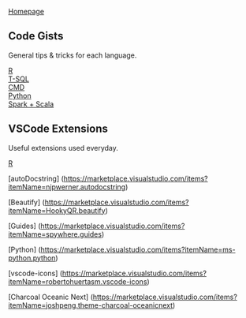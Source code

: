 [Homepage](https://yassin-eltahir.github.io/datadisco.github.io/)    

## Code Gists

General tips & tricks for each language.

[R](https://yassin-eltahir.github.io/datadisco.github.io/R%20Tips%20&%20Tricks)       
[T-SQL](https://yassin-eltahir.github.io/datadisco.github.io/TSQL%20Tips%20&%20Tricks)    
[CMD](https://yassin-eltahir.github.io/datadisco.github.io/Command%20Prompt%20Tips%20&%20Tricks)    
[Python](https://yassin-eltahir.github.io/datadisco.github.io/Python%20Tips%20&%20Tricks)    
[Spark + Scala](https://yassin-eltahir.github.io/datadisco.github.io/Spark%20&%20Scala%20Tips%20&%20Tricks)    


## VSCode Extensions

Useful extensions used everyday.

[R](https://yassin-eltahir.github.io/datadisco.github.io/R%20Tips%20&%20Tricks)  

[autoDocstring]
(https://marketplace.visualstudio.com/items?itemName=njpwerner.autodocstring)

[Beautify]
(https://marketplace.visualstudio.com/items?itemName=HookyQR.beautify)

[Guides]
(https://marketplace.visualstudio.com/items?itemName=spywhere.guides)

[Python]
(https://marketplace.visualstudio.com/items?itemName=ms-python.python)

[vscode-icons]
(https://marketplace.visualstudio.com/items?itemName=robertohuertasm.vscode-icons)

[Charcoal Oceanic Next] (https://marketplace.visualstudio.com/items?itemName=joshpeng.theme-charcoal-oceanicnext)